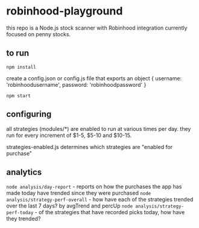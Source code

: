 # robinhood-playground

this repo is a Node.js stock scanner with Robinhood integration currently focused on penny stocks.

## to run

`npm install`

create a config.json or config.js file that exports an object {
  username: 'robinhoodusername',
  password: 'robinhoodpassword'
}

`npm start`

## configuring

all strategies (modules/*) are enabled to run at various times per day.  they run for every increment of $1-5, $5-10 and $10-15.

strategies-enabled.js determines which strategies are "enabled for purchase"

## analytics

`node analysis/day-report` - reports on how the purchases the app has made today have trended since they were purchased
`node analysis/strategy-perf-overall` - how have each of the strategies trended over the last 7 days?  by avgTrend and percUp
`node analysis/strategy-perf-today` - of the strategies that have recorded picks today, how have they trended?
